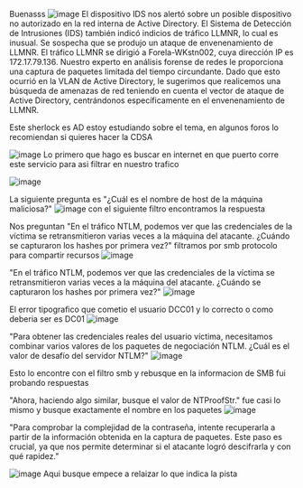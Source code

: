 Buenasss
![image](https://github.com/user-attachments/assets/278b7e42-fded-4759-8206-7f9671247b28)
El dispositivo IDS nos alertó sobre un posible dispositivo no autorizado en la red interna de Active Directory. El Sistema de Detección de Intrusiones (IDS) también indicó indicios de tráfico LLMNR, lo cual es inusual. Se sospecha que se produjo un ataque de envenenamiento de LLMNR. El tráfico LLMNR se dirigió a Forela-WKstn002, cuya dirección IP es 172.17.79.136. Nuestro experto en análisis forense de redes le proporciona una captura de paquetes limitada del tiempo circundante. Dado que esto ocurrió en la VLAN de Active Directory, le sugerimos que realicemos una búsqueda de amenazas de red teniendo en cuenta el vector de ataque de Active Directory, centrándonos específicamente en el envenenamiento de LLMNR.

Este sherlock es AD estoy estudiando sobre el tema, en algunos foros lo recomiendan si quieres hacer la CDSA

![image](https://github.com/user-attachments/assets/a2f59275-62fd-4f58-a69a-6aba59589969)
Lo primero que hago es buscar en internet en que puerto corre este servicio para asi filtrar en nuestro trafico

![image](https://github.com/user-attachments/assets/b089034f-4c5e-4c80-9c42-ff7002096ab6)

La siguiente pregunta es "¿Cuál es el nombre de host de la máquina maliciosa?"
![image](https://github.com/user-attachments/assets/8f781569-2ba9-464f-80fd-f8f04bed4e66)
con el siguiente filtro encontramos la respuesta

Nos preguntan "En el tráfico NTLM, podemos ver que las credenciales de la víctima se retransmitieron varias veces a la máquina del atacante. ¿Cuándo se capturaron los hashes por primera vez?" filtramos por smb protocolo para compartir recursos
![image](https://github.com/user-attachments/assets/3ffdde90-8c3e-4e23-b96c-dc6fcb33219f)

"En el tráfico NTLM, podemos ver que las credenciales de la víctima se retransmitieron varias veces a la máquina del atacante. ¿Cuándo se capturaron los hashes por primera vez?"
![image](https://github.com/user-attachments/assets/217c1ee9-b3e3-4acb-af21-ff3a6a0a0f65)

El error tipografico que cometio el usuario DCC01 y lo correcto o como deberia ser es DC01
![image](https://github.com/user-attachments/assets/770904bd-6315-4f76-806b-81cc079e63b4)

"Para obtener las credenciales reales del usuario víctima, necesitamos combinar varios valores de los paquetes de negociación NTLM. ¿Cuál es el valor de desafío del servidor NTLM?"
![image](https://github.com/user-attachments/assets/0d41dfe3-90b7-4033-808d-e3f480e35d52)

Esto lo encontre con el filtro smb y rebusque en la informacion de SMB fui probando respuestas

"Ahora, haciendo algo similar, busque el valor de NTProofStr." fue casi lo mismo y busque exactamente el nombre en los paquetes
![image](https://github.com/user-attachments/assets/70c466b8-de85-4b9b-bc4e-2d47560dc4d7)

"Para comprobar la complejidad de la contraseña, intente recuperarla a partir de la información obtenida en la captura de paquetes. Este paso es crucial, ya que nos permite determinar si el atacante logró descifrarla y con qué rapidez."

![image](https://github.com/user-attachments/assets/9570edfd-6993-453b-9209-7efaf93b6660)
Aqui busque empece a relaizar lo que indica la pista
